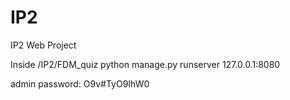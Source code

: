 # IP2
IP2 Web Project

Inside /IP2/FDM_quiz
python manage.py runserver 127.0.0.1:8080

admin password: O9v#TyO9IhW0